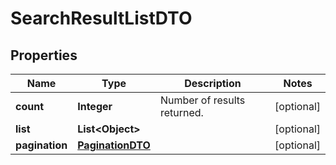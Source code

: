 
# SearchResultListDTO

## Properties
Name | Type | Description | Notes
------------ | ------------- | ------------- | -------------
**count** | **Integer** | Number of results returned.  |  [optional]
**list** | **List&lt;Object&gt;** |  |  [optional]
**pagination** | [**PaginationDTO**](PaginationDTO.md) |  |  [optional]



